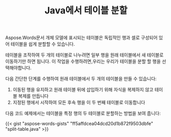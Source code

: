 ﻿---
title: Java에서 테이블 분할
second_title: Aspose.WordsJava
articleTitle: 분할 테이블
linktitle: 분할 테이블
description: "Java에서 테이블을 분할합니다. 하나의 테이블을 두 개의 개별 테이블Java으로 분할하는 방법."
type: docs
weight: 100
url: /ko/java/split-table/
timestamp: 2024-01-27-14-07-04
---

Aspose.Words문서 개체 모델에 표시되는 테이블은 독립적인 행과 셀로 구성되어 있어 테이블을 쉽게 분할할 수 있습니다.

테이블을 조작하여 두 개의 테이블로 나누려면 일부 행을 원래 테이블에서 새 테이블로 이동하기만 하면 됩니다. 이 작업을 수행하려면,우리는 우리가 테이블을 분할 할 행을 선택해야합니다.

다음 간단한 단계를 수행하여 원래 테이블에서 두 개의 테이블을 만들 수 있습니다:

1. 이동된 행을 유지하고 원래 테이블 뒤에 삽입하기 위해 자식을 복제하지 않고 테이블 복제를 만듭니다
2. 지정된 행에서 시작하여 모든 후속 행을 이 두 번째 테이블로 이동합니다

다음 코드 예제에서는 테이블을 특정 행의 두 테이블로 분할하는 방법을 보여 줍니다:

{{< gist "aspose-words-gists" "ff5affdcea04dcd20d1b872f9503dbfe" "split-table.java" >}}
